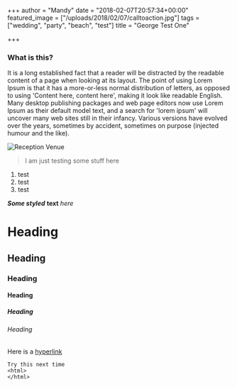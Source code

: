+++
author = "Mandy"
date = "2018-02-07T20:57:34+00:00"
featured_image = ["/uploads/2018/02/07/calltoaction.jpg"]
tags = ["wedding", "party", "beach", "test"]
title = "George Test One"

+++
### What is this?

It is a long established fact that a reader will be distracted by the readable content of a page when looking at its layout. The point of using Lorem Ipsum is that it has a more-or-less normal distribution of letters, as opposed to using 'Content here, content here', making it look like readable English. Many desktop publishing packages and web page editors now use Lorem Ipsum as their default model text, and a search for 'lorem ipsum' will uncover many web sites still in their infancy. Various versions have evolved over the years, sometimes by accident, sometimes on purpose (injected humour and the like).

![Reception Venue](/uploads/2018/02/07/services-ceremony-venues.jpg "Reception Venue")

> I am just testing some stuff here

1. test
2. test
3. test

**_Some styled_** **text** _here_

# Heading

## Heading

### Heading

#### Heading

##### Heading

###### Heading

Here is a [hyperlink](www.google.com)

    Try this next time
    <html>
    </html>
